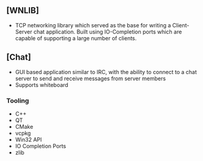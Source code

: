 ## [WNLIB]
- TCP networking library which served as the base for writing a Client-Server chat application. Built using IO-Completion ports which are capable of supporting a large number of clients.

## [Chat]
- GUI based application similar to IRC, with the ability to connect to a chat server to send and receive
messages from server members
- Supports whiteboard

### Tooling
- C++
- QT
- CMake
- vcpkg
- Win32 API
- IO Completion Ports
- zlib
